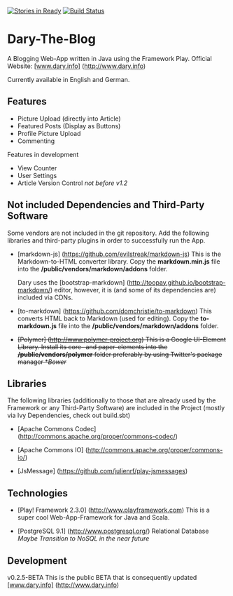 [![Stories in Ready](https://badge.waffle.io/FrontSide/Dary-The-Blog.png?label=ready&title=Ready)](https://waffle.io/FrontSide/Dary-The-Blog)
[![Build Status](https://travis-ci.org/FrontSide/Dary-The-Blog.svg?branch=master)](https://travis-ci.org/FrontSide/Dary-The-Blog)

# Dary-The-Blog

A Blogging Web-App written in Java using the Framework Play.
Official Website: [www.dary.info] (http://www.dary.info)

Currently available in English and German.

## Features

- Picture Upload (directly into Article)
- Featured Posts (Display as Buttons)
- Profile Picture Upload
- Commenting

Features in development

- View Counter
- User Settings
- Article Version Control *not before v1.2*

## Not included Dependencies and Third-Party Software

Some vendors are not included in the git repository.
Add the following libraries and third-party plugins in order to successfully run the App.

- [markdown-js] (https://github.com/evilstreak/markdown-js)
  This is the Markdown-to-HTML converter library.
  Copy the **markdown.min.js** file into the **/public/vendors/markdown/addons** folder.

  Dary uses the [bootstrap-markdown] (http://toopay.github.io/bootstrap-markdown/) editor, however,
  it is (and some of its dependencies are) included via CDNs.

- [to-markdown] (https://github.com/domchristie/to-markdown)
  This converts HTML back to Markdown (used for editing).
  Copy the **to-markdown.js** file into the **/public/vendors/markdown/addons** folder.

- ~~[Polymer] (http://www.polymer-project.org)
  This is a Google UI-Element Library. 
  Install its core- and paper-elements into the **/public/vendors/polymer** folder 
  preferably by using Twitter's package manager **Bower*~~ 

## Libraries

The following libraries (additionally to those that are already used by the Framework or 
any Third-Party Software) are included in the Project (mostly via Ivy Dependencies, check out build.sbt)

- [Apache Commons Codec] (http://commons.apache.org/proper/commons-codec/)

- [Apache Commons IO] (http://commons.apache.org/proper/commons-io/)

- [JsMessage] (https://github.com/julienrf/play-jsmessages)

## Technologies

- [Play! Framework 2.3.0] (http://www.playframework.com)
  This is a super cool Web-App-Framework for Java and Scala.

- [PostgreSQL 9.1] (http://www.postgresql.org/)
  Relational Database
  *Maybe Transition to NoSQL in the near future*

## Development

v0.2.5-BETA
This is the public BETA that is consequently updated
[www.dary.info] (http://www.dary.info)

